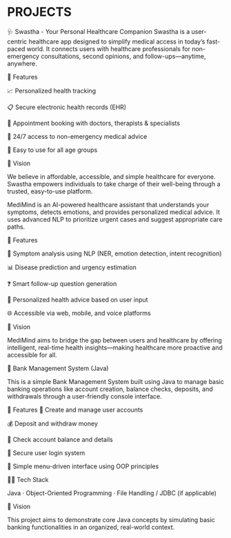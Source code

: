 # PROJECTS
🩺 Swastha - Your Personal Healthcare Companion
Swastha is a user-centric healthcare app designed to simplify medical access in today’s fast-paced world. It connects users with healthcare professionals for non-emergency consultations, second opinions, 
and follow-ups—anytime, anywhere.

🚀 Features

📈 Personalized health tracking

📋 Secure electronic health records (EHR)

📅 Appointment booking with doctors, therapists & specialists

💬 24/7 access to non-emergency medical advice

🧓 Easy to use for all age groups

🎯 Vision

We believe in affordable, accessible, and simple healthcare for everyone. Swastha empowers individuals to take charge of their well-being through a trusted, easy-to-use platform.









MediMind is an AI-powered healthcare assistant that understands your symptoms, detects emotions, and provides personalized medical advice. It uses advanced NLP to prioritize urgent cases and suggest appropriate care paths.

🚀 Features

🤖 Symptom analysis using NLP (NER, emotion detection, intent recognition)

📊 Disease prediction and urgency estimation

❓ Smart follow-up question generation

💬 Personalized health advice based on user input

🌐 Accessible via web, mobile, and voice platforms

🎯 Vision

MediMind aims to bridge the gap between users and healthcare by offering intelligent, real-time health insights—making healthcare more proactive and accessible for all.









🏦 Bank Management System (Java)

This is a simple Bank Management System built using Java to manage basic banking operations like account creation, balance checks, deposits, and withdrawals through a user-friendly console interface.

🚀 Features
🧾 Create and manage user accounts

💰 Deposit and withdraw money

📄 Check account balance and details

🔐 Secure user login system

🧹 Simple menu-driven interface using OOP principles

🧑‍💻 Tech Stack

Java · Object-Oriented Programming · File Handling / JDBC (if applicable)

🎯 Vision

This project aims to demonstrate core Java concepts by simulating basic banking functionalities in an organized, real-world context.
